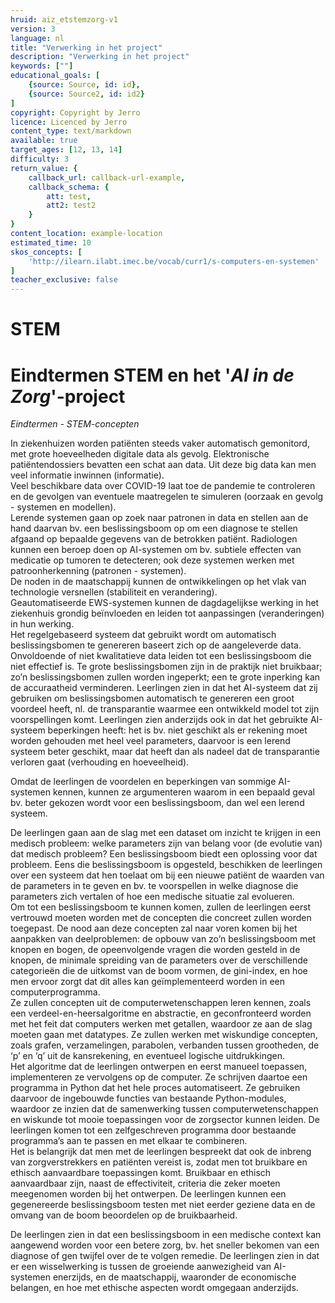 ```yaml
---
hruid: aiz_etstemzorg-v1
version: 3
language: nl
title: "Verwerking in het project"
description: "Verwerking in het project"
keywords: [""]
educational_goals: [
    {source: Source, id: id}, 
    {source: Source2, id: id2}
]
copyright: Copyright by Jerro
licence: Licenced by Jerro
content_type: text/markdown
available: true
target_ages: [12, 13, 14]
difficulty: 3
return_value: {
    callback_url: callback-url-example,
    callback_schema: {
        att: test,
        att2: test2
    }
}
content_location: example-location
estimated_time: 10
skos_concepts: [
    'http://ilearn.ilabt.imec.be/vocab/curr1/s-computers-en-systemen'
]
teacher_exclusive: false
---
```

# STEM
# Eindtermen STEM en het '*AI in de Zorg*'-project 

*Eindtermen - STEM-concepten* 

In ziekenhuizen worden patiënten steeds vaker automatisch gemonitord, met grote hoeveelheden digitale data als gevolg. Elektronische patiëntendossiers bevatten een schat aan data. Uit deze big data kan men veel informatie inwinnen (informatie).<br>
Veel beschikbare data over COVID-19 laat toe de pandemie te controleren en de gevolgen van eventuele maatregelen te simuleren (oorzaak en gevolg - systemen en modellen).<br>
Lerende systemen gaan op zoek naar patronen in data en stellen aan de hand daarvan bv. een beslissingsboom op om een diagnose te stellen afgaand op bepaalde gegevens van de betrokken patiënt. Radiologen kunnen een beroep doen op AI-systemen om bv. subtiele effecten van medicatie op tumoren te detecteren; ook deze systemen werken met patroonherkenning (patronen - systemen).<br>
De noden in de maatschappij kunnen de ontwikkelingen op het vlak van technologie versnellen (stabiliteit en verandering).<br>
Geautomatiseerde EWS-systemen kunnen de dagdagelijkse werking in het ziekenhuis grondig beïnvloeden en leiden tot aanpassingen (veranderingen) in hun werking.<br>
Het regelgebaseerd systeem dat gebruikt wordt om automatisch beslissingsbomen te genereren baseert zich op de aangeleverde data. Onvoldoende of niet kwalitatieve data leiden tot een beslissingsboom die niet effectief is. Te grote beslissingsbomen zijn in de praktijk niet bruikbaar; zo’n beslissingsbomen zullen worden ingeperkt; een te grote inperking kan de accuraatheid verminderen. Leerlingen zien in dat het AI-systeem dat zij gebruiken om beslissingsbomen automatisch te genereren een groot voordeel heeft, nl. de transparantie waarmee een ontwikkeld model tot zijn voorspellingen komt. Leerlingen zien anderzijds ook in dat het gebruikte AI-systeem beperkingen heeft: het is bv. niet geschikt als er rekening moet worden gehouden met heel veel parameters, daarvoor is een lerend systeem beter geschikt, maar dat heeft dan als nadeel dat de transparantie verloren gaat (verhouding en hoeveelheid). 

Omdat de leerlingen de voordelen en beperkingen van sommige AI-systemen kennen, kunnen ze argumenteren waarom in een bepaald geval bv. beter gekozen wordt voor een beslissingsboom, dan wel een lerend systeem. 

De leerlingen gaan aan de slag met een dataset om inzicht te krijgen in een medisch probleem: welke parameters zijn van belang voor (de evolutie van) dat medisch probleem? Een beslissingsboom biedt een oplossing voor dat probleem. Eens die beslissingsboom is opgesteld, beschikken de leerlingen over een systeem dat hen toelaat om bij een nieuwe patiënt de waarden van de parameters in te geven en bv. te voorspellen in welke diagnose die parameters zich vertalen of hoe een medische situatie zal evolueren.<br>
Om tot een beslissingsboom te kunnen komen, zullen de leerlingen eerst vertrouwd moeten worden met de concepten die concreet zullen worden toegepast. De nood aan deze concepten zal naar voren komen bij het aanpakken van deelproblemen: de opbouw van zo’n beslissingsboom met knopen en bogen, de opeenvolgende vragen die worden gesteld in de knopen, de minimale spreiding van de parameters over de verschillende categorieën die de uitkomst van de boom vormen, de gini-index, en hoe men ervoor zorgt dat dit alles kan geïmplementeerd worden in een computerprogramma.<br>
Ze zullen concepten uit de computerwetenschappen leren kennen, zoals een verdeel-en-heersalgoritme en abstractie, en geconfronteerd worden met het feit dat computers werken met getallen, waardoor ze aan de slag moeten gaan met datatypes. Ze zullen werken met wiskundige concepten, zoals grafen, verzamelingen, parabolen, verbanden tussen grootheden, de ‘p’ en ‘q’ uit de kansrekening, en eventueel logische uitdrukkingen.<br>
Het algoritme dat de leerlingen ontwerpen en eerst manueel toepassen, implementeren ze vervolgens op de computer. Ze schrijven daartoe een programma in Python dat het hele proces automatiseert. Ze gebruiken daarvoor de ingebouwde functies van bestaande Python-modules, waardoor ze inzien dat de samenwerking tussen computerwetenschappen en wiskunde tot mooie toepassingen voor de zorgsector kunnen leiden. De leerlingen komen tot een zelfgeschreven programma door bestaande programma’s aan te passen en met elkaar te combineren.<br>
Het is belangrijk dat men met de leerlingen bespreekt dat ook de inbreng van zorgverstrekkers en patiënten vereist is, zodat men tot bruikbare en ethisch aanvaardbare toepassingen komt. Bruikbaar en ethisch aanvaardbaar zijn, naast de effectiviteit, criteria die zeker moeten meegenomen worden bij het ontwerpen. De leerlingen kunnen een gegenereerde beslissingsboom testen met niet eerder geziene data en de omvang van de boom beoordelen op de bruikbaarheid. 

De leerlingen zien in dat een beslissingsboom in een medische context kan aangewend worden voor een betere zorg, bv. het sneller bekomen van een diagnose of gen twijfel over de te volgen remedie. De leerlingen zien in dat er een wisselwerking is tussen de groeiende aanwezigheid van AI-systemen enerzijds, en de maatschappij, waaronder de economische belangen, en hoe met ethische aspecten wordt omgegaan anderzijds.